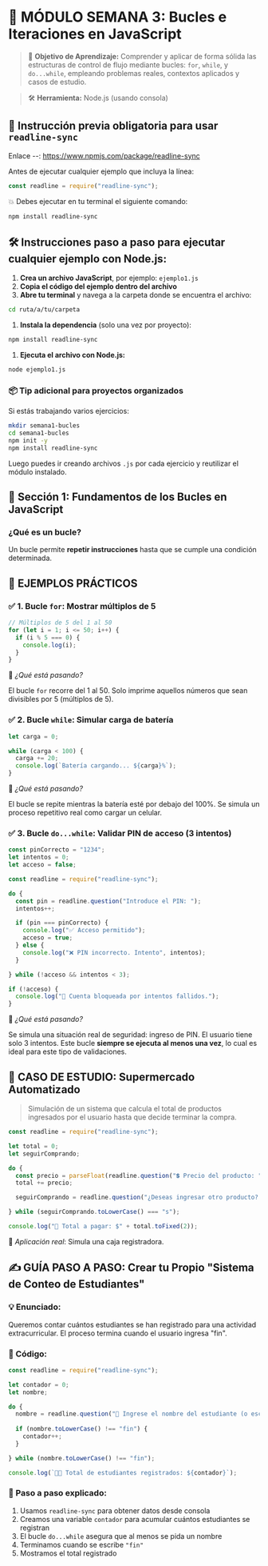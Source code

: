 # 📘 MÓDULO SEMANA 3: Bucles e Iteraciones en JavaScript

> 🧠 **Objetivo de Aprendizaje:**
>  Comprender y aplicar de forma sólida las estructuras de control de flujo mediante bucles: `for`, `while`, y `do...while`, empleando problemas reales, contextos aplicados y casos de estudio.

> 🛠️ **Herramienta:** Node.js (usando consola)

## 🔧 Instrucción previa obligatoria para usar `readline-sync`

Enlace --: https://www.npmjs.com/package/readline-sync

Antes de ejecutar cualquier ejemplo que incluya la línea:

```javascript
const readline = require("readline-sync");
```

💥 Debes ejecutar en tu terminal el siguiente comando:

```bash
npm install readline-sync
```

## 🛠️ Instrucciones paso a paso para ejecutar cualquier ejemplo con Node.js:

1. **Crea un archivo JavaScript**, por ejemplo:
    `ejemplo1.js`
2. **Copia el código del ejemplo dentro del archivo**
3. **Abre tu terminal** y navega a la carpeta donde se encuentra el archivo:

```bash
cd ruta/a/tu/carpeta
```

1. **Instala la dependencia** (solo una vez por proyecto):

```bash
npm install readline-sync
```

1. **Ejecuta el archivo con Node.js:**

```bash
node ejemplo1.js
```

### 📦 Tip adicional para proyectos organizados

Si estás trabajando varios ejercicios:

```bash
mkdir semana1-bucles
cd semana1-bucles
npm init -y
npm install readline-sync
```

Luego puedes ir creando archivos `.js` por cada ejercicio y reutilizar el módulo instalado.

## 🧩 Sección 1: Fundamentos de los Bucles en JavaScript

### ¿Qué es un bucle?

Un bucle permite **repetir instrucciones** hasta que se cumple una condición determinada.

## 🧪 EJEMPLOS PRÁCTICOS

### ✅ 1. Bucle `for`: **Mostrar múltiplos de 5**

```javascript
// Múltiplos de 5 del 1 al 50
for (let i = 1; i <= 50; i++) {
  if (i % 5 === 0) {
    console.log(i);
  }
}
```

🧠 *¿Qué está pasando?*

El bucle `for` recorre del 1 al 50. Solo imprime aquellos números que sean divisibles por 5 (múltiplos de 5).

### ✅ 2. Bucle `while`: **Simular carga de batería**

```javascript
let carga = 0;

while (carga < 100) {
  carga += 20;
  console.log(`Batería cargando... ${carga}%`);
}
```

🧠 *¿Qué está pasando?*

El bucle se repite mientras la batería esté por debajo del 100%. Se simula un proceso repetitivo real como cargar un celular.

### ✅ 3. Bucle `do...while`: **Validar PIN de acceso (3 intentos)**

```javascript
const pinCorrecto = "1234";
let intentos = 0;
let acceso = false;

const readline = require("readline-sync");

do {
  const pin = readline.question("Introduce el PIN: ");
  intentos++;

  if (pin === pinCorrecto) {
    console.log("✅ Acceso permitido");
    acceso = true;
  } else {
    console.log("❌ PIN incorrecto. Intento", intentos);
  }

} while (!acceso && intentos < 3);

if (!acceso) {
  console.log("🚫 Cuenta bloqueada por intentos fallidos.");
}
```

🧠 *¿Qué está pasando?*

Se simula una situación real de seguridad: ingreso de PIN. El usuario tiene solo 3 intentos. Este bucle **siempre se ejecuta al menos una vez**, lo cual es ideal para este tipo de validaciones.

## 💼 CASO DE ESTUDIO: Supermercado Automatizado

> Simulación de un sistema que calcula el total de productos ingresados por el usuario hasta que decide terminar la compra.

```javascript
const readline = require("readline-sync");

let total = 0;
let seguirComprando;

do {
  const precio = parseFloat(readline.question("💲 Precio del producto: "));
  total += precio;

  seguirComprando = readline.question("¿Deseas ingresar otro producto? (s/n): ");

} while (seguirComprando.toLowerCase() === "s");

console.log("🧾 Total a pagar: $" + total.toFixed(2));
```

🎯 *Aplicación real*: Simula una caja registradora.

## ✍️ GUÍA PASO A PASO: Crear tu Propio "Sistema de Conteo de Estudiantes"

### 💡 Enunciado:

Queremos contar cuántos estudiantes se han registrado para una actividad extracurricular. El proceso termina cuando el usuario ingresa "fin".

### 🔨 Código:

```javascript
const readline = require("readline-sync");

let contador = 0;
let nombre;

do {
  nombre = readline.question("👤 Ingrese el nombre del estudiante (o escriba 'fin'): ");
  
  if (nombre.toLowerCase() !== "fin") {
    contador++;
  }

} while (nombre.toLowerCase() !== "fin");

console.log(`👨‍🎓 Total de estudiantes registrados: ${contador}`);
```

### 📌 Paso a paso explicado:

1. Usamos `readline-sync` para obtener datos desde consola
2. Creamos una variable `contador` para acumular cuántos estudiantes se registran
3. El bucle `do...while` asegura que al menos se pida un nombre
4. Terminamos cuando se escribe `"fin"`
5. Mostramos el total registrado